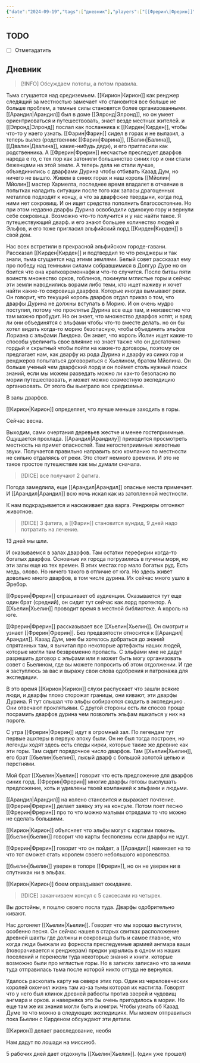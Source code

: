 ```yaml
---
{"date":"2024-09-19","tags":["дневник"],"players":["[[Фрерин\|Фрерин]]","[[Фарин\|Фарин]]","[[Арандил\|Арандил]]","[[Кирион\|Кирион]]"],"campaign":"The Dream of the Mountains","world-date":"31 марта 2965","world-time-start":"12:45","dg-publish":true,"previous-session":null,"next-session":"[[26 сентября 2024]]","permalink":"/19-sentyabrya-2024/","dgPassFrontmatter":true}
---
```



## TODO
- [ ] Отметадатить

## Дневник

> [!INFO] Обсуждаем потопы, а потом правила. 

Тьма сгущается над средиземьем. [[Кирион\|Кирион]] как ренджер следящий за местностью замечает что становится все больше ие больше проблем, а темные силы становятся более организованными. [[Арандил\|Арандил]] был в доме [[Элронд\|Элронд]], но он умеет ориентриоваться и путешествовать, знает везде местных жителей. и [[Элронд\|Элронд]] послал как посланника к [[Кирден\|Кирден]], чтобы что-то у наего узнать. [[Фарин\|Фарин]] сидел в горах и не вылазил, а теперь вылез (родственник [[Фарин\|Фарина]], [[Балин\|Балина]], [[Двалин\|Двалина]], какие-нибудь дяди), и его пригласили как родственника. А [[Фрерин\|Фрерин]] несчастье преследует дварфов народа е го, с тех пор как затонили большинство синих гор и они стали беженцами на этой земле. А теперь дела не стали лучше, объхединились с дварфами Дурина чтобы отбивать Казад Дум, но ничего не вышло. Живем в синих горах и наш король [[Мйолин\|Мйолин]] мастер Хармелта, последнее время впадалет в отчаяние в попытках наладить ситуации после того как запасы драгоценных металлов подходят к концу, а что за дварфские твердыни, когда под ними нет сокровищ. И он ищет средства пополнить благосостояние. Но при этом недавно дварфы Дурина освободили одинокую гору и вернули себе сокровища. Возможно что-то получится и у нас найти такое. Я путешествующий дварф. и его знают большее количество людей и Эльфов, и его тоже пригласил эльфийский лорд [[Кирден\|Кирден]] в свой дом. 

Нас всех встретили в прекрасной эльфийском городе-гавани. Рассказал [[Кирден\|Кирден]] и подтвердил то что ренджеры и так знали, тьма сгущается над этими землями. Белый совет рассказал ему про победу над темными силами собравшимися в Долгур Дуре но он боится что она кратковременнафя и что-то случится.  После битвы пяти воинств множество орков, гоблинов, покинули мглистые горы и сейчас эти земли наводнились ворами либо теми, кто ищет наживу и хочет найти какие-то сокровища дварфов. Которые иногда вымывают реки. Он говорит, что текущий король дварфов отдал приказ о том, что дварфы Дурина не должны вступать в Морию. И он очень мудро поступил, потому что проклятье Дурина все еще там, и неизвестно что там можно пробудит. Но он знает, что множество дварфов хотят, и вряд ли они объединятся с эльфами чтобы что-то вместе делать. но он бы хотел видеть когда-то морию безопасную, чтобы объединить эльфов Лориана с эльфами Линдона. Он знает, что король Йолин ищет какие-то способы увеличить свое влияние но знает также что он достаточно гордый и скрытный чтобы пойти на какие-то договоры, поэтому он предлагает нам, как дварфу из рода Дурина и дварфу из синих гор и ренджеров попытаться договориться с Хьелином, братом Мйолина. Он больше ученый чем дварфский лорд и он поймет столь нужный поиск знаний, если мы можем разведать можно ли как-то безопасно по мории путешествовать, и может можно совместную экспедицию организовать. От этого бы выиграло все средиземье. 

В залы дварфов.

[[Кирион\|Кирион]] определяет, что лучше меньше заходить в горы.

Сейчас весна.

Выходим, сами очертания деревьев жестче и менее гостеприимные. Ощущается прохлада. [[Арандил\|Арандилу]] приходится просмотреть местность на примет опасностей. Там негостеприимные животные звуки. Получается правильно направить всю компанию по местности не сильно отдаляясь от реки. Это стоит немного времени. И это не такое простое путешествие как мы думали сначала. 

> [!DICE] все получают 2 фатига.

Погода замедлила, еще [[Арандил\|Арандил]] опасные места примечает. И [[Арандил\|Арандил]] всю ночь искал как из затопленной местности. 

К нам подкрадывается и наскакивает два варга. Ренджеры отгоняют животное. 

> [!DICE] 3 фатига, а [[Фарин]] становится вундид, 9 дней надо потратить на лечение.

13 дней мы шли.

И оказываемся в залах дварфов. Там остатки перефирии когда-то богатых дварфов. Основные их города погрузились в пучины моря, но эти залы еще из тех времен. В этих местах гор мало богатых руд. Есть медь, олово. Но ничего такого в отличие от юга. Но здесь живет довольно много дварфов, в том числе дурина. Их сейчас много ушло в Эребор. 

[[Фрерин\|Фрерин]] спрашивает об аудиенции. Оказывается тут еще один брат (средний), он сидит тут сейчас как лорд протектор. А [[Хьелин\|Хьелин]] проводит время в местной библиотеке. А король на юге.

[[Фрерин\|Фрерин]] рассказывает все [[Хьелин\|Хьелин]]. Он смотрит и узнает [[Фрерин\|Фрерин]]. Без предвзятости относится к [[Арандил\|Арандил]]. Казад Дум, мне бы хотелось добраться до знаний спрятанных там, я вычитал про некоторые артефакты наших людей, которые могли там безвременно пропасть. С эльфами мне не дадут разрешить договор с эльфами или я может быть могу организовать совет с Бьелином, где вы можете попросить об этом отдолжении. И где я заступлюсь за вас и выражу свои слова одобрения и патронажа для экспедиции. 

В это время [[Кирион\|Кирион]] слухи распускает что зашли всякие люди, и дварфы плохо сторожат границы, они кивают, эти дварфы Дурина. Я тут слышал что эльфы собираются сходить в экспедицию . Они отвечают проклятьями. С другой стороны есть ли спосов проще посрамить дварфов дурина чем позволить эльфам яшкаться у них на пороге. 

C утра [[Фрерин\|Фрерин]] идут в огромный зал. По легендам тут первые ашхтеры в первую эпоху были. Он не был тогда построен, но легенды ходят здесь есть следы кирки, которые такие же древние как эти горы. Там сидит порядочное число дварфов. Там [[Хьелин\|Хьелин]], его брат [[бьелин\|бьелин]], лысый дварф с большой золотой цепью и перстнями. 

Мой брат [[Хьелин\|Хьелин]] говорит что есть предложение для дварфов синих горд. [[Фрерин\|Фрерин]] многие дварфы готовы выслушать предложение, хоть и удивлены твоей компанией к эльфами и людьми. 

[[Арандил\|Арандил]] на колено становится и выражает почтение. [[Фрерин\|Фрерин]] делает заявку эту на консуле.
Потом поет песню [[Фрерин\|Фрерин]] про то что можно малыми отрядами то что можно не сделать большими. 

[[Кирион\|Кирион]] объясняет что эльфы могут с картами помочь. [[бьелин\|бьелин]] говорит что карты бесполезны если дварфы не идут. 

[[Фрерин\|Фрерин]] говорит что он пойдет, а [[Арандил]] намекает на то что тот сможет стать королем своего небольшого королевства. 

[[бьелин\|бьелин]] уверен в топоре [[Фрерин]], но он не уверен ни в спутниках ни в эльфах. 

[[Кирион\|Кирион]] боем оправдывает ожидание.

> [!DICE] заканчиваем консул с 5 саксесами из четырех.

Вы достойны, я пошлю своего посла туда. Дварфы одобрительно кивают.

Нас догоняет [[Хьелин\|Хьелин]]. Говорит что мы хорошо выступили, особенно песня. Он сейчас нашел в старых свитках расположение древней шахты где должны и сокровища быть и самое главное, что когда люди бьежали из форноста преследуемые армией ангмара ваши (поворачивается к ренджерам) предки укрылись в одном из наших поселений и перенесли туда некоторые знания и книги. которые возможно были про мглистые горы. Но в записях записано что за ними туда отправилась тьма после которой никто оттуда не вернулся. 

Удалось раскопать карту на севере этих гор. Один из череловеческих королей окончил жизнь там из-за тьмы которая их настигла. Говорят что у него был клинок древней рабооты против зверей и чудовищ ангмара и орков. и наверняка это бы очень пригодилось в мории. Но еще там же их знания могли быть и книгри. Чтобы узнать об Казад Думе то что можно в следующих экспедициях.  Мы можем отправиться пока Бьелин с Кирденом обсуждают эти детали. 

[[Кирион]] делает расследование, необя

Нам дадут по лошади на миссиюб.

5 рабочих дней дает отдохнуть [[Хьелин\|Хьелин]]. (один уже прошел)